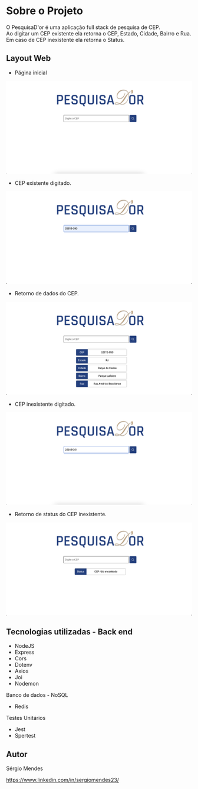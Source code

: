 # Sobre o Projeto

O PesquisaD'or é uma aplicação full stack de pesquisa de CEP. <br>
Ao digitar um CEP existente ela retorna o CEP, Estado, Cidade, Bairro e Rua. <br>
Em caso de CEP inexistente ela retorna o Status.

## Layout Web

- Página inicial

![Web 1](https://github.com/sergiomendes23/rededor-front/blob/main/src/Assets/Images/web1.png)

- CEP existente digitado.

![Web 2](https://github.com/sergiomendes23/rededor-front/blob/main/src/Assets/Images/web2.png)

- Retorno de dados do CEP.

![Web 3](https://github.com/sergiomendes23/rededor-front/blob/main/src/Assets/Images/web-3.png)

- CEP inexistente digitado.

![Web 5](https://github.com/sergiomendes23/rededor-front/blob/main/src/Assets/Images/web5.png)

- Retorno de status do CEP inexistente.

![Web 4](https://github.com/sergiomendes23/rededor-front/blob/main/src/Assets/Images/web4.png)

## Tecnologias utilizadas - Back end

- NodeJS
- Express
- Cors
- Dotenv
- Axios
- Joi
- Nodemon
  
Banco de dados - NoSQL

- Redis

Testes Unitários

- Jest
- Spertest

## Autor

Sérgio Mendes

https://www.linkedin.com/in/sergiomendes23/
